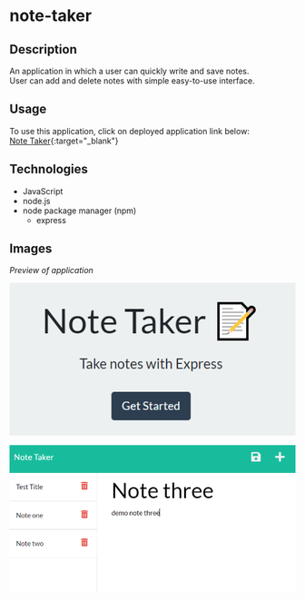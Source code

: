 # note-taker

## Description
An application in which a user can quickly write and save notes.  
User can add and delete notes with simple easy-to-use interface. 

## Usage
To use this application, click on deployed application link below:  
[Note Taker](https://rocky-sierra-13505.herokuapp.com/){:target="_blank"}

## Technologies
- JavaScript
- node.js
- node package manager (npm)
	- express

## Images
*Preview of application*

![Home Page](./assets/images/home.PNG)

![Note Page](./assets/images/demo.PNG)